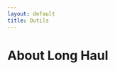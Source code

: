 ```yaml
---
layout: default
title: Outils
---
```


<div class="post">
	<h1 class="pageTitle">About Long Haul</h1>

</div>